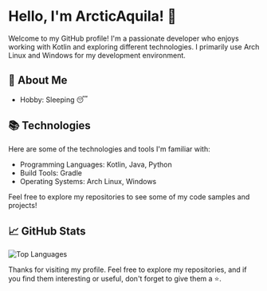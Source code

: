 # Hello, I'm ArcticAquila! 👋

Welcome to my GitHub profile! I'm a passionate developer who enjoys working with Kotlin and exploring different technologies. I primarily use Arch Linux and Windows for my development environment.

## 💬 About Me

- Hobby: Sleeping 😴

## 📚 Technologies

Here are some of the technologies and tools I'm familiar with:

- Programming Languages: Kotlin, Java, Python
- Build Tools: Gradle
- Operating Systems: Arch Linux, Windows

Feel free to explore my repositories to see some of my code samples and projects!

## 📈 GitHub Stats

![Top Languages](https://github-readme-stats.vercel.app/api/top-langs/?username=ArcticAquila&layout=compact&theme=radical&include_forks=true&exclude_repo=android_kernel_samsung_a03s)

Thanks for visiting my profile. Feel free to explore my repositories, and if you find them interesting or useful, don't forget to give them a ⭐️.
